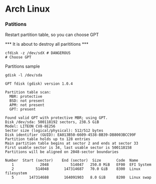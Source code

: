 # Arch Linux

### Patitions

Restart partition table, so you can choose GPT

*** It is about to destroy all parititions ***

```shell
cfdisk -z /dev/sdX # DANGEROUS
# Choose GPT
```

Partitions sample

```shell
gdisk -l /dev/sda
```

```
GPT fdisk (gdisk) version 1.0.4

Partition table scan:
  MBR: protective
  BSD: not present
  APM: not present
  GPT: present

Found valid GPT with protective MBR; using GPT.
Disk /dev/sda: 500118192 sectors, 238.5 GiB
Model: LITEON CV8-8E256
Sector size (logical/physical): 512/512 bytes
Disk identifier (GUID): EA013B50-6609-4538-BB39-DB8003BCC99F
Partition table holds up to 128 entries
Main partition table begins at sector 2 and ends at sector 33
First usable sector is 34, last usable sector is 500118158
Partitions will be aligned on 2048-sector boundaries

Number  Start (sector)    End (sector)  Size       Code  Name
   1            2048          514047   250.0 MiB   EF00  EFI System
   2          514048       147314687   70.0 GiB    8300  Linux filesystem
   5       147314688       164091903   8.0 GiB     8200  Linux swap
```
